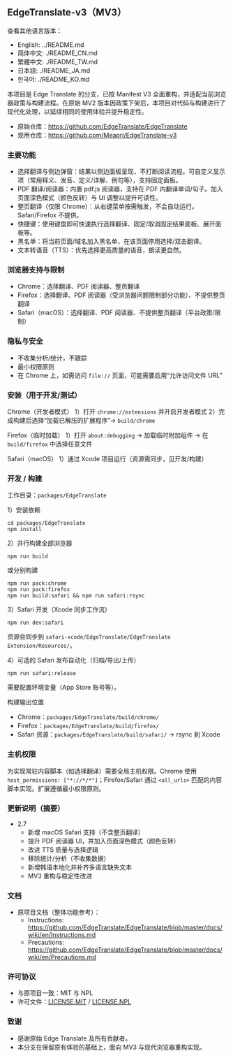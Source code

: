## EdgeTranslate-v3（MV3）

查看其他语言版本：
- English: ../README.md
- 简体中文: ./README_CN.md
- 繁體中文: ./README_TW.md
- 日本語: ./README_JA.md
- 한국어: ./README_KO.md

本项目是 Edge Translate 的分支，已按 Manifest V3 全面重构，并适配当前浏览器政策与构建流程。在原始 MV2 版本因政策下架后，本项目对代码与构建进行了现代化处理，以延续相同的使用体验并提升稳定性。

- 原始仓库：https://github.com/EdgeTranslate/EdgeTranslate
- 现用仓库：https://github.com/Meapri/EdgeTranslate-v3

### 主要功能
- 选择翻译与侧边弹窗：结果以侧边面板呈现，不打断阅读流程。可自定义显示项（常用释义、发音、定义/详解、例句等），支持固定面板。
- PDF 翻译/阅读器：内置 pdf.js 阅读器，支持在 PDF 内翻译单词/句子。加入页面深色模式（颜色反转）与 UI 调整以提升可读性。
- 整页翻译（仅限 Chrome）：从右键菜单按需触发，不会自动运行。Safari/Firefox 不提供。
- 快捷键：使用键盘即可快速执行选择翻译、固定/取消固定结果面板、展开面板等。
- 黑名单：将当前页面/域名加入黑名单，在该页面停用选择/双击翻译。
- 文本转语音（TTS）：优先选择更高质量的语音，朗读更自然。

### 浏览器支持与限制
- Chrome：选择翻译、PDF 阅读器、整页翻译
- Firefox：选择翻译、PDF 阅读器（受浏览器问题限制部分功能）、不提供整页翻译
- Safari（macOS）：选择翻译、PDF 阅读器、不提供整页翻译（平台政策/限制）

### 隐私与安全
- 不收集分析/统计，不跟踪
- 最小权限原则
- 在 Chrome 上，如需访问 `file://` 页面，可能需要启用“允许访问文件 URL”

### 安装（用于开发/测试）
Chrome（开发者模式）
1）打开 `chrome://extensions` 并开启开发者模式
2）完成构建后选择“加载已解压的扩展程序”→ `build/chrome`

Firefox（临时加载）
1）打开 `about:debugging` → 加载临时附加组件 → 在 `build/firefox` 中选择任意文件

Safari（macOS）
1）通过 Xcode 项目运行（资源需同步，见开发/构建）

### 开发 / 构建
工作目录：`packages/EdgeTranslate`

1）安装依赖
```
cd packages/EdgeTranslate
npm install
```

2）并行构建全部浏览器
```
npm run build
```
或分别构建
```
npm run pack:chrome
npm run pack:firefox
npm run build:safari && npm run safari:rsync
```

3）Safari 开发（Xcode 同步工作流）
```
npm run dev:safari
```
资源会同步到 `safari-xcode/EdgeTranslate/EdgeTranslate Extension/Resources/`。

4）可选的 Safari 发布自动化（归档/导出/上传）
```
npm run safari:release
```
需要配置环境变量（App Store 账号等）。

构建输出位置
- Chrome：`packages/EdgeTranslate/build/chrome/`
- Firefox：`packages/EdgeTranslate/build/firefox/`
- Safari 资源：`packages/EdgeTranslate/build/safari/` → rsync 到 Xcode

### 主机权限
为实现常驻内容脚本（如选择翻译）需要全局主机权限。Chrome 使用 `host_permissions: ["*://*/*"]`；Firefox/Safari 通过 `<all_urls>` 匹配的内容脚本实现。扩展遵循最小权限原则。

### 更新说明（摘要）
- 2.7
  - 新增 macOS Safari 支持（不含整页翻译）
  - 提升 PDF 阅读器 UI，并加入页面深色模式（颜色反转）
  - 改进 TTS 质量与选择逻辑
  - 移除统计/分析（不收集数据）
  - 新增韩语本地化并补齐多语言缺失文本
  - MV3 重构与稳定性改进

### 文档
- 原项目文档（整体功能参考）：
  - Instructions: https://github.com/EdgeTranslate/EdgeTranslate/blob/master/docs/wiki/en/Instructions.md
  - Precautions: https://github.com/EdgeTranslate/EdgeTranslate/blob/master/docs/wiki/en/Precautions.md

### 许可协议
- 与原项目一致：MIT 与 NPL
- 许可文件：[LICENSE.MIT](../LICENSE.MIT) / [LICENSE.NPL](../LICENSE.NPL)

### 致谢
- 感谢原始 Edge Translate 及所有贡献者。
- 本分支在保留原有体验的基础上，面向 MV3 与现代浏览器重构实现。
